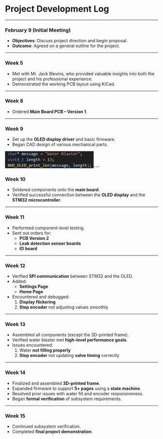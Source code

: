 # Project Development Log

---

### **February 9 (Initial Meeting)**
- **Objectives**: Discuss project direction and begin proposal.
- **Outcome**: Agreed on a general outline for the project.

---

### **Week 5**
- Met with Mr. Jack Blevins, who provided valuable insights into both the project and his professional experience.
- Demonstrated the working PCB layout using KiCad.

---

### **Week 8**
- Ordered **Main Board PCB – Version 1**.

---

###  **Week 9**
- Set up the **OLED display driver** and basic firmware.
- Began CAD design of various mechanical parts.

![](notebook/junhee2/Screenshot%202025-04-02%20193035.png)---

### **Week 10**
- Soldered components onto the **main board**.
- Verified successful connection between the **OLED display** and the **STM32 microcontroller**.

---

### **Week 11**
- Performed component-level testing.
- Sent out orders for:
  - **PCB Version 2**
  - **Leak detection sensor boards**
  - **IO board**

---

### **Week 12**
- Verified **SPI communication** between STM32 and the OLED.
- Added:
  - **Settings Page**
  - **Home Page**
- Encountered and debugged:
  1. **Display flickering**
  2. **Step encoder** not adjusting values smoothly

---

###  **Week 13**
- Assembled all components (except the 3D-printed frame).
- Verified water blaster met **high-level performance goals**.
- Issues encountered:
  1. Water **not filling properly**
  2. **Step encoder** not updating **valve timing** correctly

---

###  **Week 14**
- Finalized and assembled **3D-printed frame**.
- Expanded firmware to support **5+ pages** using a **state machine**.
- Resolved prior issues with water fill and encoder responsiveness.
- Began **formal verification** of subsystem requirements.

---

###  **Week 15**
- Continued subsystem verification.
- Completed **final project demonstration**.
